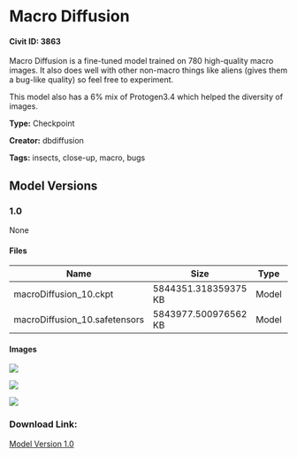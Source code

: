 # Macro Diffusion

#### Civit ID: 3863

<p>Macro Diffusion is a fine-tuned model trained on 780 high-quality macro images. It also does well with other non-macro things like aliens (gives them a bug-like quality) so feel free to experiment.</p><p>This model also has a 6% mix of Protogen3.4 which helped the diversity of images. </p>

**Type:** Checkpoint

**Creator:** dbdiffusion

**Tags:** insects, close-up, macro, bugs

## Model Versions

### 1.0

None

#### Files

| Name | Size | Type | Format | Download Url | AutoV1 | AutoV2 | SHA256 | CRC32 | BLAKE3 |
| --- | --- | --- | --- | --- | --- | --- | --- | --- | --- |
| macroDiffusion_10.ckpt | 5844351.318359375 KB | Model | PickleTensor | https://civitai.com/api/download/models/4294?type=Model&format=PickleTensor&size=full&fp=fp16 | 928EB509 | 7A0B189A82 | 7A0B189A829505A1CC524E8423111EBE906510F03C1350B21798F33A5721A967 | 574A5DC6 | 641B8DE09D82F7F4314057FDC92DEDC6B9F06791729A0F32775CD427E06F0594 |
| macroDiffusion_10.safetensors | 5843977.500976562 KB | Model | SafeTensor | https://civitai.com/api/download/models/4294 | 7A35C328 | C0269CE047 | C0269CE0476F16636ADF031991BA2287009C248A6BFD01528C72A01A96AADCCA | D5DC3A97 | 48F19F9CD6BF5EB9DD15D62ACF9D63A04292B2F806431E3C58D1ABB4FC552E79 |

#### Images

<p><img src="https://image.civitai.com/xG1nkqKTMzGDvpLrqFT7WA/a934e084-352f-4a86-76d1-fd88e11e3800/width=450/28249.jpeg" /></p>

<p><img src="https://image.civitai.com/xG1nkqKTMzGDvpLrqFT7WA/bbfecc22-154f-4fdd-0e72-e3c2dc670600/width=450/28248.jpeg" /></p>

<p><img src="https://image.civitai.com/xG1nkqKTMzGDvpLrqFT7WA/a91997db-6743-4c29-307f-6a712879b100/width=450/28247.jpeg" /></p>

### Download Link:

[Model Version 1.0](https://civitai.com/api/download/models/4294)

